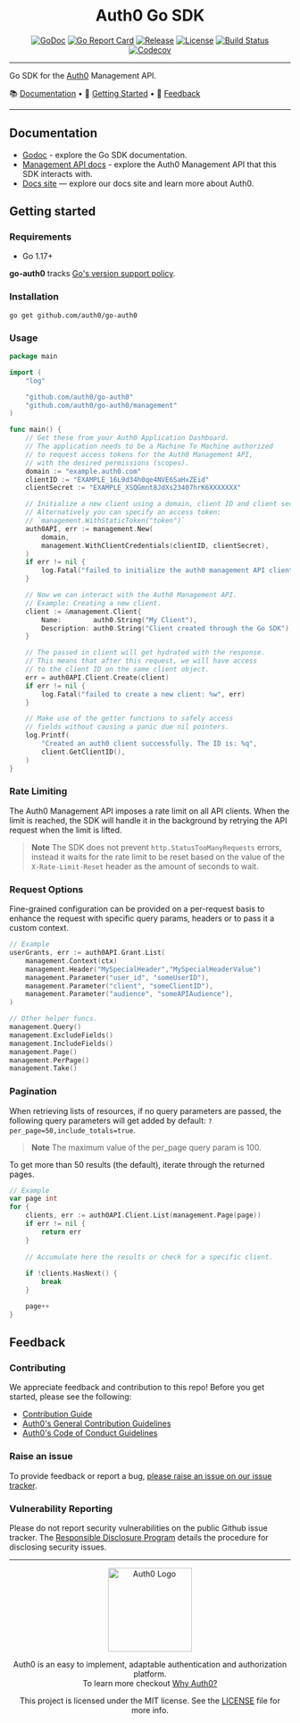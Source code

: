 <div align="center">
  <h1>Auth0 Go SDK</h1>

[![GoDoc](https://pkg.go.dev/badge/github.com/auth0/go-auth0.svg)](https://pkg.go.dev/github.com/auth0/go-auth0)
[![Go Report Card](https://goreportcard.com/badge/github.com/auth0/go-auth0?style=flat-square)](https://goreportcard.com/report/github.com/auth0/go-auth0)
[![Release](https://img.shields.io/github/v/release/auth0/go-auth0?include_prereleases&style=flat-square)](https://github.com/auth0/go-auth0/releases)
[![License](https://img.shields.io/github/license/auth0/go-auth0.svg?style=flat-square)](https://github.com/auth0/go-auth0/blob/main/LICENSE)
[![Build Status](https://img.shields.io/github/actions/workflow/status/auth0/go-auth0/main.yml?branch=main&style=flat-square)](https://github.com/auth0/go-auth0/actions?query=branch%3Amain)
[![Codecov](https://img.shields.io/codecov/c/github/auth0/go-auth0?style=flat-square)](https://codecov.io/gh/auth0/go-auth0)

</div>

---

Go SDK for the [Auth0](https://auth0.com/) Management API.

📚 [Documentation](#documentation) • 🚀 [Getting Started](#getting-started) • 💬 [Feedback](#feedback)

-------------------------------------

## Documentation

- [Godoc](https://pkg.go.dev/github.com/auth0/go-auth0) - explore the Go SDK documentation.
- [Management API docs](https://auth0.com/docs/api/management/v2) - explore the Auth0 Management API that this SDK interacts with.
- [Docs site](https://www.auth0.com/docs) — explore our docs site and learn more about Auth0.

## Getting started

### Requirements

- Go 1.17+

**go-auth0** tracks [Go's version support policy](https://go.dev/doc/devel/release#policy). 

### Installation

```shell
go get github.com/auth0/go-auth0
```

### Usage

```go
package main

import (
	"log"

	"github.com/auth0/go-auth0"
	"github.com/auth0/go-auth0/management"
)

func main() {
	// Get these from your Auth0 Application Dashboard.
	// The application needs to be a Machine To Machine authorized
	// to request access tokens for the Auth0 Management API,
	// with the desired permissions (scopes).
	domain := "example.auth0.com"
	clientID := "EXAMPLE_16L9d34h0qe4NVE6SaHxZEid"
	clientSecret := "EXAMPLE_XSQGmnt8JdXs23407hrK6XXXXXXX"

	// Initialize a new client using a domain, client ID and client secret.
	// Alternatively you can specify an access token:
	// `management.WithStaticToken("token")`
	auth0API, err := management.New(
		domain,
		management.WithClientCredentials(clientID, clientSecret),
	)
	if err != nil {
		log.Fatal("failed to initialize the auth0 management API client: %w", err)
	}

	// Now we can interact with the Auth0 Management API.
	// Example: Creating a new client.
	client := &management.Client{
		Name:        auth0.String("My Client"),
		Description: auth0.String("Client created through the Go SDK"),
	}

	// The passed in client will get hydrated with the response.
	// This means that after this request, we will have access
	// to the client ID on the same client object.
	err = auth0API.Client.Create(client)
	if err != nil {
		log.Fatal("failed to create a new client: %w", err)
	}

	// Make use of the getter functions to safely access
	// fields without causing a panic due nil pointers.
	log.Printf(
		"Created an auth0 client successfully. The ID is: %q",
		client.GetClientID(),
	)
}
```

### Rate Limiting

The Auth0 Management API imposes a rate limit on all API clients. When the limit is reached, the SDK will handle it in
the background by retrying the API request when the limit is lifted.

> **Note**
> The SDK does not prevent `http.StatusTooManyRequests` errors, instead it waits for the rate limit to be reset based on
> the value of the `X-Rate-Limit-Reset` header as the amount of seconds to wait.

### Request Options

Fine-grained configuration can be provided on a per-request basis to enhance the request with specific query params, headers
or to pass it a custom context.

```go
// Example
userGrants, err := auth0API.Grant.List(
	management.Context(ctx)
	management.Header("MySpecialHeader","MySpecialHeaderValue")
    management.Parameter("user_id", "someUserID"),
    management.Parameter("client", "someClientID"),
    management.Parameter("audience", "someAPIAudience"),
)

// Other helper funcs.
management.Query()
management.ExcludeFields()
management.IncludeFields()
management.Page()
management.PerPage()
management.Take()
```

### Pagination

When retrieving lists of resources, if no query parameters are passed,
the following query parameters will get added by default: `?per_page=50,include_totals=true`. 

> **Note**
> The maximum value of the per_page query param is 100.

To get more than 50 results (the default), iterate through the returned pages.

```go
// Example
var page int
for {
    clients, err := auth0API.Client.List(management.Page(page))
    if err != nil {
        return err
    }
    
    // Accumulate here the results or check for a specific client.
    
    if !clients.HasNext() {
        break
    }

    page++
}
```

## Feedback

### Contributing

We appreciate feedback and contribution to this repo! Before you get started, please see the following:

- [Contribution Guide](./CONTRIBUTING.md)
- [Auth0's General Contribution Guidelines](https://github.com/auth0/open-source-template/blob/master/GENERAL-CONTRIBUTING.md)
- [Auth0's Code of Conduct Guidelines](https://github.com/auth0/open-source-template/blob/master/CODE-OF-CONDUCT.md)

### Raise an issue

To provide feedback or report a bug, [please raise an issue on our issue tracker](https://github.com/auth0/go-auth0/issues).

### Vulnerability Reporting

Please do not report security vulnerabilities on the public Github issue tracker. The [Responsible Disclosure Program](https://auth0.com/whitehat) details the procedure for disclosing security issues.

---

<p align="center">
  <picture>
    <source media="(prefers-color-scheme: light)" srcset="https://cdn.auth0.com/website/sdks/logos/auth0_light_mode.png" width="150">
    <source media="(prefers-color-scheme: dark)" srcset="https://cdn.auth0.com/website/sdks/logos/auth0_dark_mode.png" width="150">
    <img alt="Auth0 Logo" src="https://cdn.auth0.com/website/sdks/logos/auth0_light_mode.png" width="150">
  </picture>
</p>

<p align="center">Auth0 is an easy to implement, adaptable authentication and authorization platform.<br />To learn more checkout <a href="https://auth0.com/why-auth0">Why Auth0?</a></p>

<p align="center">This project is licensed under the MIT license. See the <a href="./LICENSE.md"> LICENSE</a> file for more info.</p>
